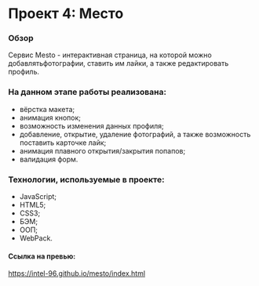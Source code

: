 # Проект 4: Место #

### Обзор ###
Сервис Mesto - интерактивная страница, на которой можно добавлятьфотографии, ставить им лайки, а также редактировать профиль.

### На данном этапе работы реализована: ###
* вёрстка макета;
* анимация кнопок;
* возможность изменения данных профиля;
* добавление, открытие, удаление фотографий, а также возможность поставить карточке лайк;
* анимация плавного открытия/закрытия попапов;
* валидация форм.

### Технологии, используемые в проекте: ###
* JavaScript;
* HTML5;
* CSS3;
* БЭМ;
* ООП;
* WebPack.


#### Ссылка на превью:
https://intel-96.github.io/mesto/index.html
